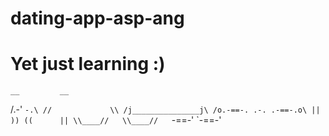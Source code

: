 # dating-app-asp-ang

# Yet just learning :)

    __         __
   /.-'       `-.\
  //             \\
 /j_______________j\
/o.-==-. .-. .-==-.o\
||      )) ((      ||
 \\____//   \\____//  
  `-==-'     `-==-'
